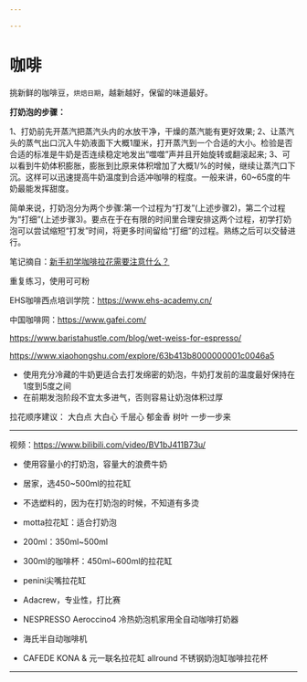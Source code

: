 ```yaml
---

---
```

# 咖啡



挑新鲜的咖啡豆，`烘焙日期`，越新越好，保留的味道最好。

**打奶泡的步骤：**

1、打奶前先开蒸汽把蒸汽头内的水放干净，干燥的蒸汽能有更好效果;
2、让蒸汽头的蒸气出口沉入牛奶液面下大概1厘米，打开蒸汽到一个合适的大小。检验是否合适的标准是牛奶是否连续稳定地发出“噬噬”声并且开始旋转或翻滚起来;
3、可以看到牛奶体积膨胀，膨胀到比原来体积增加了大概1/%的时候，继续让蒸汽口下沉。这样可以迅速提高牛奶温度到合适冲咖啡的程度。一般来讲，60~65度的牛奶最能发挥甜度。

简单来说，打奶泡分为两个步骤:第一个过程为“打发”(上述步骤2)，第二个过程为“打细”(上述步骤3)。要点在于在有限的时间里合理安排这两个过程，初学打奶泡可以尝试缩短“打发”时间，将更多时间留给“打细”的过程。熟练之后可以交替进行。

笔记摘自：[新手初学咖啡拉花需要注意什么？](https://www.zhihu.com/question/48148103/answer/109611630)



重复练习，使用可可粉

EHS咖啡西点培训学院：https://www.ehs-academy.cn/

中国咖啡网：https://www.gafei.com/

https://www.baristahustle.com/blog/wet-weiss-for-espresso/

https://www.xiaohongshu.com/explore/63b413b8000000001c0046a5

- 使用充分冷藏的牛奶更适合去打发绵密的奶泡，牛奶打发前的温度最好保持在1度到5度之间
- 在前期发泡阶段不宜太多进气，否则容易让奶泡体积过厚



拉花顺序建议：  大白点 大白心 千层心 郁金香 树叶  一步一步来



------

视频：https://www.bilibili.com/video/BV1bJ411B73u/

- 使用容量小的打奶泡，容量大的浪费牛奶
- 居家，选450~500ml的拉花缸
- 不选塑料的，因为在打奶泡的时候，不知道有多烫



- motta拉花缸：适合打奶泡
- 200ml：350ml~500ml
- 300ml的咖啡杯：450ml~600ml的拉花缸
- penini尖嘴拉花缸
- Adacrew，专业性，打比赛



- NESPRESSO Aeroccino4 冷热奶泡机家用全自动咖啡打奶器
- 海氏半自动咖啡机
- CAFEDE KONA & 元一联名拉花缸 allround 不锈钢奶泡缸咖啡拉花杯

------

